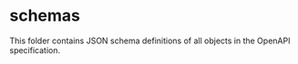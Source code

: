 # schemas

This folder contains JSON schema definitions of all objects in the OpenAPI specification.
